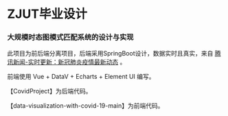 # ZJUT毕业设计
### 大规模时态图模式匹配系统的设计与实现

此项目为前后端分离项目，后端采用SpringBoot设计，数据实时且真实，来自 [腾讯新闻-实时更新：新冠肺炎疫情最新动态](https://news.qq.com/zt2020/page/feiyan.htm#/) 。

前端使用 Vue + DataV + Echarts + Element UI 编写。

【CovidProject】为后端代码。

【data-visualization-with-covid-19-main】为前端代码。
